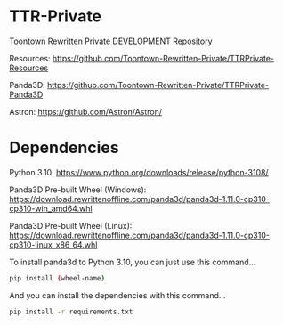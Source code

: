 # TTR-Private

Toontown Rewritten Private DEVELOPMENT Repository

Resources: https://github.com/Toontown-Rewritten-Private/TTRPrivate-Resources

Panda3D: https://github.com/Toontown-Rewritten-Private/TTRPrivate-Panda3D

Astron: https://github.com/Astron/Astron/

# Dependencies
Python 3.10: https://www.python.org/downloads/release/python-3108/

Panda3D Pre-built Wheel (Windows): https://download.rewrittenoffline.com/panda3d/panda3d-1.11.0-cp310-cp310-win_amd64.whl

Panda3D Pre-built Wheel (Linux): https://download.rewrittenoffline.com/panda3d/panda3d-1.11.0-cp310-cp310-linux_x86_64.whl

To install panda3d to Python 3.10, you can just use this command...

```sh
pip install (wheel-name)
```
And you can install the dependencies with this command...
```sh
pip install -r requirements.txt
```
